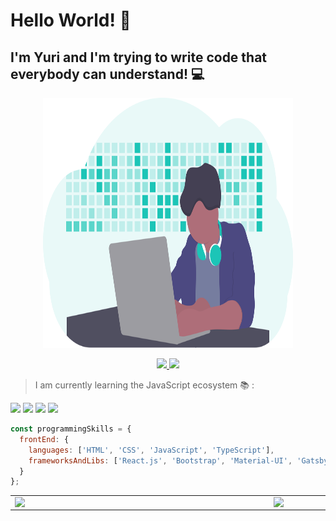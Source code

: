 # Hello World! 👋

## I'm Yuri and I'm trying to write code that everybody can understand! 💻
<p align="center">
   <img src="./assets/dev.svg" alt="dev image" width="400" height="400">
</p>

<p align="center">
   <a href="https://www.linkedin.com/in/yuri-flores-53b2b41a4" >
   <img src="https://img.shields.io/badge/-YuriFlores-008B8B?style=flat&logo=Linkedin&logoColor=white">
   </a>
   <a href="mailto:yuriflores2012@gmail.com" >
   <img src="https://img.shields.io/badge/Gmail--green?logo=gmail&logoColor=red&style=social">
   </a>
</p>

> I am currently learning the JavaScript ecosystem 📚 :

<img src="https://img.shields.io/badge/-JavaScript-1C1C1C?style=flat&logo=Javascript&logoColor=yellow">

<img src="https://img.shields.io/badge/-ECMAScript 6-1C1C1C?style=flat&logo=Javascript&logoColor=yellow">

<img src="https://img.shields.io/badge/-TypeScript-1C1C1C?style=flat&logo=TypeScript&logoColor=blue">

<img src="https://img.shields.io/badge/-React-1C1C1C?style=flat&logo=React&logoColor=blue">

```javascript
const programmingSkills = {
  frontEnd: {
    languages: ['HTML', 'CSS', 'JavaScript', 'TypeScript'],
    frameworksAndLibs: ['React.js', 'Bootstrap', 'Material-UI', 'Gatsby', 'Jest', 'Enzyme'],
  }
};
```

<center>
   <table>
     <tr>
         <td>
            <img width="400px" align="left" src="https://github-readme-stats.vercel.app/api/top-langs/?username=yuri014&hide=html&layout=compact&theme=radical" />           </td>
         <td>
            <img width="440px" align="left" src="https://github-readme-stats.vercel.app/api?username=yuri014&theme=radical&show_icons=true" />
        </td>
     </tr>  
   </table>
</center>
